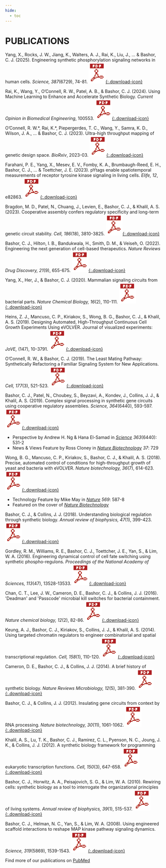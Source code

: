 ```yaml
---
hide:
  - toc
---
```


<link rel="stylesheet" href="../assets/page/publications.css" />

# PUBLICATIONS

Yang, X., Rocks, J. W., Jiang, K., Walters, A. J., Rai, K., Liu, J., ... & Bashor, C. J. (2025). Engineering synthetic phosphorylation signaling networks in human cells. *Science, 387*(6729), 74-81. [![download](./images/pdf-icon.png){:.download-icon}](https://www.science.org/stoken/author-tokens/ST-2348/full)

Rai, K., Wang, Y., O’Connell, R. W., Patel, A. B., & Bashor, C. J. (2024). Using Machine Learning to Enhance and Accelerate Synthetic Biology. *Current Opinion in Biomedical Engineering*, 100553. [![download](./images/pdf-icon.png){:.download-icon}](./pdfs/2024_ML_synBio_review.pdf)

O’Connell, R. W.\*, Rai, K.\*, Piepergerdes, T. C., Wang, Y., Samra, K. D., Wilson, J. A., ... & Bashor, C. J. (2023). Ultra-high throughput mapping of genetic design space. *BioRxiv*, 2023-03. [![download](./images/pdf-icon.png){:.download-icon}](./pdfs/2023_BioRXiv_CLASSIC.pdf)

Farahani, P. E., Yang, X., Mesev, E. V., Fomby, K. A., Brumbaugh-Reed, E. H., Bashor, C. J., ... & Toettcher, J. E. (2023). pYtags enable spatiotemporal measurements of receptor tyrosine kinase signaling in living cells. *Elife, 12*, e82863. [![download](./images/pdf-icon.png){:.download-icon}](./pdfs/eLife_2023.pdf)

Bragdon, M. D., Patel, N., Chuang, J., Levien, E., Bashor, C. J., & Khalil, A. S. (2023). Cooperative assembly confers regulatory specificity and long-term genetic circuit stability. *Cell, 186*(18), 3810-3825. [![download](./images/pdf-icon.png){:.download-icon}](./pdfs/2022_Bashor_BioRXiv.pdf)

Bashor, C. J., Hilton, I. B., Bandukwala, H., Smith, D. M., & Veiseh, O. (2022). Engineering the next generation of cell-based therapeutics. *Nature Reviews Drug Discovery, 21*(9), 655-675. [![download](./images/pdf-icon.png){:.download-icon}](./pdfs/Bashor_et_al-2022-Nature_Reviews_Drug_Discovery.pdf)

Yang, X., Her, J., & Bashor, C. J. (2020). Mammalian signaling circuits from bacterial parts. *Nature Chemical Biology, 16*(2), 110-111. [![download](./images/pdf-icon.png){:.download-icon}](./pdfs/Yang_Nat-Chem-Bio_2019.pdf)

Heins, Z. J., Mancuso, C. P., Kiriakov, S., Wong, B. G., Bashor, C. J., & Khalil, A. S. (2019). Designing Automated, High-Throughput Continuous Cell Growth Experiments Using eVOLVER. Journal of visualized experiments: *JoVE,* (147), 10-3791. [![download](./images/pdf-icon.png){:.download-icon}](./pdfs/Heins_Jove_2019.pdf)

O’Connell, R. W., & Bashor, C. J. (2019). The Least Mating Pathway: Synthetically Refactoring a Familiar Signaling System for New Applications. *Cell, 177*(3), 521-523. [![download](./images/pdf-icon.png){:.download-icon}](./pdfs/OConnell_Cell_2019.pdf)

Bashor, C. J., Patel, N., Choubey, S., Beyzavi, A., Kondev, J., Collins, J. J., & Khalil, A. S. (2019). Complex signal processing in synthetic gene circuits using cooperative regulatory assemblies. *Science, 364*(6440), 593-597. [![download](./images/pdf-icon.png){:.download-icon}](./pdfs/Bashor_Science_2019.pdf)

- Perspective by Andrew H. Ng & Hana El-Samad in *[Science](https://science.sciencemag.org/content/364/6440/531) 363*(6440): 531-2
- News & Views Feature by Ross Cloney in *[Nature Biotechnology](https://www.nature.com/articles/s41587-019-0182-3) 37*: 729

Wong, B. G., Mancuso, C. P., Kiriakov, S., Bashor, C. J., & Khalil, A. S. (2018). Precise, automated control of conditions for high-throughput growth of yeast and bacteria with eVOLVER. *Nature biotechnology, 36*(7), 614-623. [![download](./images/pdf-icon.png){:.download-icon}](./pdfs/Wong_NatBiotech_2018.pdf)

- Technology Feature by Mike May in *[Nature](https://www.nature.com/articles/d41586-019-01590-z) 569*: 587-8
- Featured on the cover of *[Nature Biotechnology](./images/nbt2018-cover.jpg)*

Bashor, C. J., & Collins, J. J. (2018). Understanding biological regulation through synthetic biology. *Annual review of biophysics, 47*(1), 399-423. [![download](./images/pdf-icon.png){:.download-icon}](./pdfs/Bashor_AnnuRevBioPhys_2018.pdf)

Gordley, R. M., Williams, R. E., Bashor, C. J., Toettcher, J. E., Yan, S., & Lim, W. A. (2016). Engineering dynamical control of cell fate switching using synthetic phospho-regulons. *Proceedings of the National Academy of Sciences, 113*(47), 13528-13533. [![download](./images/pdf-icon.png){:.download-icon}](./pdfs/Gordley_PNAS_2016.pdf)

Chan, C. T., Lee, J. W., Cameron, D. E., Bashor, C. J., & Collins, J. J. (2016). 'Deadman' and 'Passcode' microbial kill switches for bacterial containment. *Nature chemical biology, 12*(2), 82-86. [![download](./images/pdf-icon.png){:.download-icon}](./pdfs/Chan_NatChemBio_2016.pdf)

Keung, A. J., Bashor, C. J., Kiriakov, S., Collins, J. J., & Khalil, A. S. (2014). Using targeted chromatin regulators to engineer combinatorial and spatial transcriptional regulation. *Cell, 158*(1), 110-120. [![download](./images/pdf-icon.png){:.download-icon}](./pdfs/Keung_Cell_2014.pdf)

Cameron, D. E., Bashor, C. J., & Collins, J. J. (2014). A brief history of synthetic biology. *Nature Reviews Microbiology, 12*(5), 381-390. [![download](./images/pdf-icon.png){:.download-icon}](./pdfs/Cameron_NatRevMicrobiol_2014.pdf)

Bashor, C. J., & Collins, J. J. (2012). Insulating gene circuits from context by RNA processing. *Nature biotechnology, 30*(11), 1061-1062. [![download](./images/pdf-icon.png){:.download-icon}](./pdfs/Bashor_NatBiotech_2012.pdf)

Khalil, A. S., Lu, T. K., Bashor, C. J., Ramirez, C. L., Pyenson, N. C., Joung, J. K., & Collins, J. J. (2012). A synthetic biology framework for programming eukaryotic transcription functions. *Cell, 150*(3), 647-658. [![download](./images/pdf-icon.png){:.download-icon}](./pdfs/Khalil_Cell_2012.pdf)

Bashor, C. J., Horwitz, A. A., Peisajovich, S. G., & Lim, W. A. (2010). Rewiring cells: synthetic biology as a tool to interrogate the organizational principles of living systems. *Annual review of biophysics, 39*(1), 515-537. [![download](./images/pdf-icon.png){:.download-icon}](./pdfs/Bashor_AnnuRevBioPhys_2010.pdf)

Bashor, C. J., Helman, N. C., Yan, S., & Lim, W. A. (2008). Using engineered scaffold interactions to reshape MAP kinase pathway signaling dynamics. *Science, 319*(5869), 1539-1543. [![download](./images/pdf-icon.png){:.download-icon}](./pdfs/Bashor_Science_2008.pdf)

Find more of our publications on [PubMed](https://www.ncbi.nlm.nih.gov/pubmed/?term=Bashor+C)
